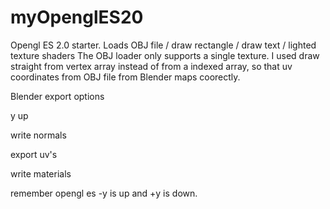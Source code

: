 # myOpenglES20
Opengl ES 2.0 starter. Loads OBJ file / draw rectangle / draw text / lighted texture shaders
The OBJ loader only supports a single texture. I used draw straight from vertex array instead of from a indexed array, so that uv coordinates from OBJ file from Blender maps coorectly.

Blender export options 

y up

write normals

export uv's

write materials



remember opengl es -y is up and +y is down.
